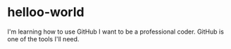# helloo-world
I'm learning how to use GitHub
I want to be a professional coder.  GitHub is one of the tools I'll need.
